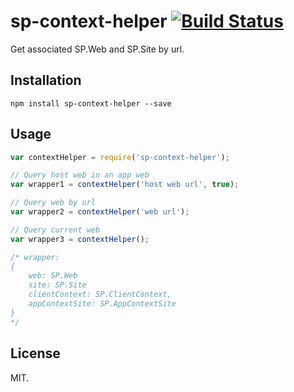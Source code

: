 # sp-context-helper [![Build Status](https://travis-ci.org/Frederick-S/sp-context-helper.svg?branch=master)](https://travis-ci.org/Frederick-S/sp-context-helper)
Get associated SP.Web and SP.Site by url.

## Installation
```
npm install sp-context-helper --save
```

## Usage
```js
var contextHelper = require('sp-context-helper');

// Query host web in an app web
var wrapper1 = contextHelper('host web url', true);

// Query web by url
var wrapper2 = contextHelper('web url');

// Query current web
var wrapper3 = contextHelper();

/* wrapper:
{
    web: SP.Web
    site: SP.Site
    clientContext: SP.ClientContext,
    appContextSite: SP.AppContextSite
}
*/
```

## License
MIT.
